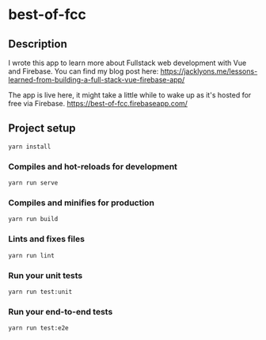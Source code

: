 # best-of-fcc

## Description
I wrote this app to learn more about Fullstack web development with Vue and Firebase.
You can find my blog post here: https://jacklyons.me/lessons-learned-from-building-a-full-stack-vue-firebase-app/

The app is live here, it might take a little while to wake up as it's hosted for free via Firebase.
https://best-of-fcc.firebaseapp.com/

## Project setup
```
yarn install
```

### Compiles and hot-reloads for development
```
yarn run serve
```

### Compiles and minifies for production
```
yarn run build
```

### Lints and fixes files
```
yarn run lint
```

### Run your unit tests
```
yarn run test:unit
```

### Run your end-to-end tests
```
yarn run test:e2e
```
